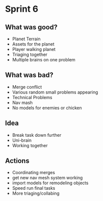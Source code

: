# Sprint 6

## What was good?

+ Planet Terrain
+ Assets for the planet
+ Player walking planet
+ Triaging together
+ Multiple brains on one problem

## What was bad?

+ Merge conflict
+ Various random small problems appearing
+ Technical Problems
+ Nav mash
+ No models for enemies or chicken

## Idea

+ Break task down further
+ Uni-brain
+ Working together

## Actions

+ Coordinating merges
+ get new nav mesh system working
+ import models for remodeling objects
+ Speed run final tasks
+ More triaging/collabing
